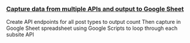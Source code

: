 ### [Capture data from multiple APIs and output to Google Sheet](https://github.com/yodiyo/code-demos/tree/main/data-crunching)

Create API endpoints for all post types to output count
Then capture in Google Sheet spreadsheet using Google Scripts to loop through each subsite API
